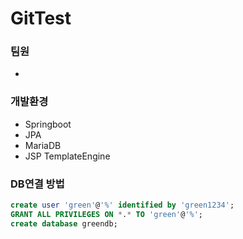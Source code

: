 # GitTest

### 팀원
- 

### 개발환경
- Springboot
- JPA
- MariaDB
- JSP TemplateEngine

### DB연결 방법
```sql
create user 'green'@'%' identified by 'green1234';
GRANT ALL PRIVILEGES ON *.* TO 'green'@'%';
create database greendb;
```